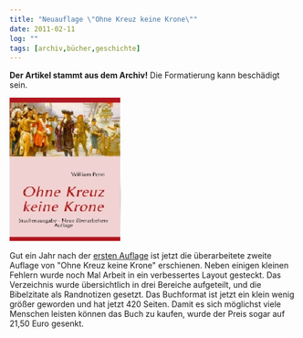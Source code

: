 ```yaml
---
title: "Neuauflage \"Ohne Kreuz keine Krone\""
date: 2011-02-11
log: ""
tags: [archiv,bücher,geschichte]
---
```

**Der Artikel stammt aus dem Archiv!** Die Formatierung kann beschädigt sein.

![okkk.png](okkk.png)

Gut ein Jahr nach der <a href="http://www.the-independent-friend.de/?q=node/550">ersten Auflage</a> ist jetzt die &uuml;berarbeitete zweite Auflage von &quot;Ohne Kreuz keine Krone&quot; erschienen. Neben einigen kleinen Fehlern wurde noch Mal Arbeit in ein verbessertes Layout gesteckt. Das Verzeichnis wurde &uuml;bersichtlich in drei Bereiche aufgeteilt, und die Bibelzitate als Randnotizen gesetzt.  Das Buchformat ist jetzt ein klein wenig gr&ouml;&szlig;er geworden und hat jetzt 420 Seiten. Damit es sich m&ouml;glichst viele Menschen leisten k&ouml;nnen das Buch zu kaufen, wurde der Preis sogar auf 21,50 Euro gesenkt.
<!--break-->

